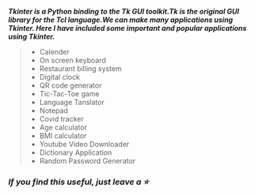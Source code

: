 

**_Tkinter is a Python binding to the Tk GUI toolkit.Tk is the original GUI library for the Tcl language.We can make many applications using Tkinter.
Here I have included some important and popular applications using Tkinter._**

> - Calender
> - On screen keyboard
> - Restaurant billing system
> - Digital clock
> - QR code generator 
> - Tic-Tac-Toe game  
> - Language Tanslator  
> - Notepad
> - Covid tracker
> - Age calculator  
> - BMI calculator
> - Youtube Video Downloader
> - Dictionary Application
> - Random Password Generator

### _**If you find this useful, just leave a :star:**_



